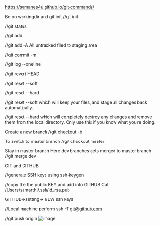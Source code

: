 https://sumanes4u.github.io/git-commands/

Be on workingdir and git init 
//git init

//git status

//git add <filename>

//git add -A
All untracked filed to staging area

//git commit -m <message>

//git log --oneline


//git revert HEAD

//git reset --soft <commit ID>

//git reset --hard <commit ID>


//git reset --soft
which will keep your files, and stage all changes back automatically. 

//git reset --hard
 which will completely destroy any changes and remove them from the local directory. Only use this if you know what you’re doing.

Create a new branch
//git checkout -b <dev-branch>

To switch to master branch
//git checkout master

Stay in master branch 
Here dev branches gets merged to master branch
//git merge dev


GIT and GITHUB

//generate SSH keys using 
ssh-keygen

//copy the the public KEY and add into GITHUB
Cat /Users/samarthi/.ssh/id_rsa.pub

GITHUB->setting-> NEW ssh keys

//Local machine perform 
ssh -T git@github.com 



//git push origin
![image](https://user-images.githubusercontent.com/34158104/147390292-88f0f24b-2564-4e62-b674-996465fd1728.png)
